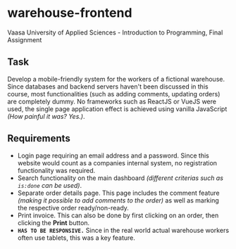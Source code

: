 # warehouse-frontend

Vaasa University of Applied Sciences - Introduction to Programming, Final Assignment

## Task
Develop a mobile-friendly system for the workers of a fictional warehouse. Since databases and backend servers haven't been discussed in this course, most functionalities (such as adding comments, updating orders) are completely dummy. No frameworks such as ReactJS or VueJS were used, the single page application effect is achieved using vanilla JavaScript *(How painful it was? Yes.)*.

## Requirements
- Login page requiring an email address and a password. Since this website would count as a companies internal system, no registration functionality was required.
- Search functionality on the main dashboard *(different criterias such as `is:done` can be used)*.
- Separate order details page. This page includes the comment feature *(making it possible to add comments to the order)* as well as marking the respective order ready/non-ready.
- Print invoice. This can also be done by first clicking on an order, then clicking the **Print** button.
- **`HAS TO BE RESPONSIVE.`** Since in the real world actual warehouse workers often use tablets, this was a key feature.
